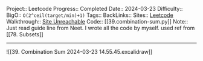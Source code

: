 Project:: Leetcode
Progress:: Completed
Date:: 2024-03-23
Difficulty:: 
BigO:: `O(2^ceil(target/min)+1)`
Tags:: 
BackLinks:: 
Sites:: [Leetcode](https://leetcode.com/problems/combination-sum/)
Walkthrough:: [Site Unreachable](https://www.youtube.com/watch?v=GBKI9VSKdGg)
Code:: [[39.combination-sum.py]]
Note:: Just read guide line from Neet. I wrote all the code by myself. used ref from [[78. Subsets]]

---
![[39. Combination Sum 2024-03-23 14.55.45.excalidraw]]